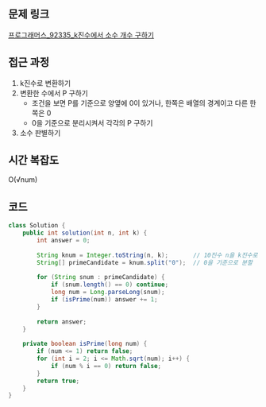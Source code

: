 ## 문제 링크
[프로그래머스_92335_k진수에서 소수 개수 구하기](https://school.programmers.co.kr/learn/courses/30/lessons/92335)

## 접근 과정
1. k진수로 변환하기
2. 변환한 수에서 P 구하기
   - 조건을 보면 P를 기준으로 양옆에 0이 있거나, 한쪽은 배열의 경계이고 다른 한쪽은 0
   - 0을 기준으로 분리시켜서 각각의 P 구하기
3. 소수 판별하기


## 시간 복잡도
O(√num)


## 코드
```java
class Solution {
    public int solution(int n, int k) {
        int answer = 0;
        
        String knum = Integer.toString(n, k);       // 10진수 n을 k진수로 변환
        String[] primeCandidate = knum.split("0");  // 0을 기준으로 분할
        
        for (String snum : primeCandidate) {
            if (snum.length() == 0) continue;
            long num = Long.parseLong(snum);
            if (isPrime(num)) answer += 1;
        }
        
        return answer;
    }
    
    private boolean isPrime(long num) {
        if (num <= 1) return false;
        for (int i = 2; i <= Math.sqrt(num); i++) {
            if (num % i == 0) return false;
        }
        return true;
    }
}
```
